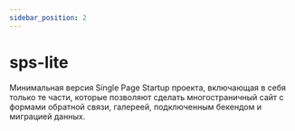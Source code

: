 ```yaml
---
sidebar_position: 2
---
```


# sps-lite

Минимальная версия Single Page Startup проекта, включающая в себя только те части, которые позволяют сделать многостраничный сайт с формами обратной связи, галереей, подключенным бекендом и миграцией данных.
